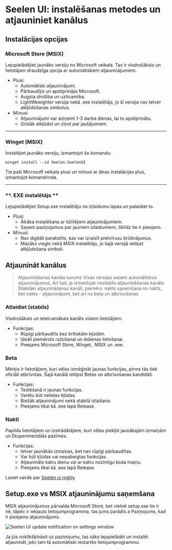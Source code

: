 # **Seelen UI: instalēšanas metodes un atjauniniet kanālus**

## **Instalācijas opcijas**

### **Microsoft Store (MSIX)**

Lejupielādējiet jaunāko versiju no Microsoft veikala. Tas ir visdrošākais
 un lietotājam draudzīga opcija ar automātiskiem atjauninājumiem.

*   Plusi:
    *   Automātiski atjauninājumi.
    *   Pārbaudījis un apstiprinājis Microsoft.
    *   Augsta drošība un uzticamība.
    *   LightWewighter versija nekā .exe instalētājs, jo šī versija nav
         Ietver atkļūdošanas simbolus.
*   Mīnusi:
    *   Atjauninājumi var aizņemt 1-3 darba dienas, lai to apstiprinātu.
    *   Grūtāk atkļūdot un ziņot par jautājumiem.

***

### **Winget (MSIX)**

Instalējiet jaunāko versiju, izmantojot šo komandu:

```pwsh
winget install --id Seelen.SeelenUI
```

Tie paši Microsoft veikala plusi un mīnusi ar ātras instalācijas plus, izmantojot
 komandrinda.

***

### \*\*. EXE instalētājs \*\*

Lejupielādējiet Setup.exe instalētāju no izlaidumu lapas un palaidiet to.

*   Plusi:
    *   Ātrāka instalēšana ar tūlītējiem atjauninājumiem.
    *   Saņem paziņojumus par jauniem izlaidumiem, tiklīdz tie ir pieejami.
*   Mīnusi:
    *   Nav digitāli parakstīts, kas var izraisīt pretvīrusu brīdinājumus.
    *   Mazāks viegls nekā MSIX instalētājs, jo šajā versijā ietilpst atkļūdošana
         simboli.

## **Atjaunināt kanālus**

> Atjaunināšanas kanāla tuvums Visas versijas saņem automātiskus atjauninājumus,
>  Arī tad, ja izmantojat nestabilu atjaunināšanas kanālu
>  Stabilāki atjaunināšanas kanāli, piemērs: nakts saņemšana no nakts, bet nakts - atjauninājumi, bet
>  arī no beta un atbrīvošanas

### **Atlaidiet (stabils)**

Visdrošākais un ieteicamākais kanāls visiem lietotājiem.

*   Funkcijas:
    *   Rūpīgi pārbaudīts bez kritiskām kļūdām.
    *   Ideāli piemērots ražošanai un ikdienas lietošanai.
    *   Pieejams Microsoft Store, Winget, .MSIX un .exe.

### **Beta**

Mērķis ir lietotājiem, kuri vēlas izmēģināt jaunas funkcijas, pirms tās tiek oficiāli atbrīvotas.
 Šajā kanālā ietilpst Betas un atbrīvošanas kandidāti.

*   Funkcijas:
    *   Testēšanā ir jaunas funkcijas.
    *   Varētu būt nelielas kļūdas.
    *   Biežāk atjauninājumi nekā stabilā izlaišana.
    *   Pieejams tikai kā .exe lapā Release.

### **Naktī**

Papildu lietotājiem un izstrādātājiem, kuri vēlas piekļūt jaunākajām izmaiņām un
 Eksperimentālās pazīmes.

*   Funkcijas:
    *   Ietver jaunākās izmaiņas, bet nav rūpīgi pārbaudītas.
    *   Var būt kļūdas vai nepabeigtas funkcijas.
    *   Atjaunināts katru dienu vai ar katru nozīmīgu koda maiņu.
    *   Pieejams tikai kā .exe lapā Release.

Lasiet vairāk par [Seelen ui nighly](./nightly.md)

## **Setup.exe vs MSIX atjauninājumu saņemšana**

MSIX atjauninājumus pārvalda Microsoft Store, bet vietnē setup.exe tie ir
 nē, tāpēc ir iekļauts lietojumprogramma, tas jums parādīs a
 Paziņojums, kad ir pieejams atjauninājums.

![Seelen UI update notification on settings window](https://github.com/Seelen-Inc/slu-blog/blob/master/blog/seelen-ui-distribution-channels/image.png?raw=true)

Ja jūs noklikšķināsit uz paziņojumu, tas sāks lejupielādēt un instalēt
 atjaunināt, pēc tam tā automātiski restartēs lietojumprogrammu.
